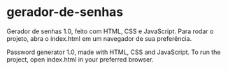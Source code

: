 # gerador-de-senhas
Gerador de senhas 1.0, feito com HTML, CSS e JavaScript. Para rodar o projeto, abra o index.html em um navegador de sua preferência.

Password generator 1.0, made with HTML, CSS and JavaScript. To run the project, open index.html in your preferred browser.
